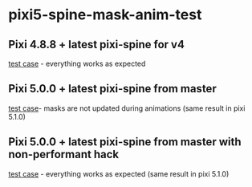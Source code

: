 # pixi5-spine-mask-anim-test

## Pixi 4.8.8 + latest pixi-spine for v4
[test case](https://jmlee2k.github.io/pixi5-spine-mask-anim-test/v4.html) - everything works as expected

## Pixi 5.0.0 + latest pixi-spine from master
[test case](https://jmlee2k.github.io/pixi5-spine-mask-anim-test/v5.html)- masks are not updated during animations (same result in pixi 5.1.0)

## Pixi 5.0.0 + latest pixi-spine from master with non-performant hack
[test case](https://jmlee2k.github.io/pixi5-spine-mask-anim-test/v5-hack.html) - everything works as expected (same result in pixi 5.1.0)